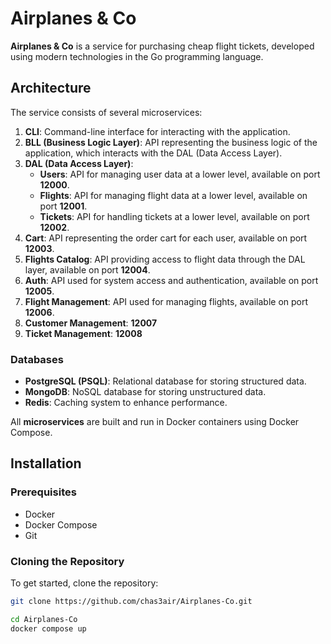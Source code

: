 # Airplanes & Co

**Airplanes & Co** is a service for purchasing cheap flight tickets, developed using modern technologies in the Go programming language.

## Architecture

The service consists of several microservices:

1. **CLI**: Command-line interface for interacting with the application.
2. **BLL (Business Logic Layer)**: API representing the business logic of the application, which interacts with the DAL (Data Access Layer).
3. **DAL (Data Access Layer)**:
   - **Users**: API for managing user data at a lower level, available on port **12000**.
   - **Flights**: API for managing flight data at a lower level, available on port **12001**.
   - **Tickets**: API for handling tickets at a lower level, available on port **12002**.
4. **Cart**: API representing the order cart for each user, available on port **12003**.
5. **Flights Catalog**: API providing access to flight data through the DAL layer, available on port **12004**.
6. **Auth**: API used for system access and authentication, available on port **12005**.
7. **Flight Management**: API used for managing flights, available on port **12006**.
8. **Customer Management**: **12007**
9. **Ticket Management**: **12008**

### Databases
- **PostgreSQL (PSQL)**: Relational database for storing structured data.
- **MongoDB**: NoSQL database for storing unstructured data.
- **Redis**: Caching system to enhance performance.

All **microservices** are built and run in Docker containers using Docker Compose.

## Installation

### Prerequisites

- Docker
- Docker Compose
- Git

### Cloning the Repository

To get started, clone the repository:

```bash
git clone https://github.com/chas3air/Airplanes-Co.git
```

```bash
cd Airplanes-Co
docker compose up
```